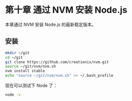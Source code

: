 # 第十章 通过 NVM 安装 Node.js

本章通过 NVM 安装 Node.js 的最新稳定版本。

## 安装

```sh
mkdir ~/git
cd ~/git
git clone https://github.com/creationix/nvm.git
source ~/git/nvm/nvm.sh
nvm install stable
echo "source ~/git/nvm/nvm.sh" >> ~/.bash_profile
```

现在可以测试下 Node 了：

```sh
node -v
```

